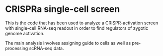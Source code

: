 # CRISPRa single-cell screen

This is the code that has been used to analyze a CRISPR-activation screen with single-cell RNA-seq readout in order to find regulators of zygotic genome activation.

The main analysis involves assigning guide to cells as well as pre-processing scRNA-seq data.

